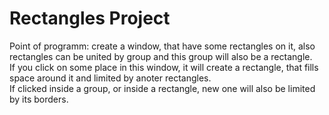 # Rectangles Project
Point of programm: create a window, that have some rectangles on it, also rectangles can be united by group and this group will also be a rectangle.  
If you click on some place in this window, it will create a rectangle, that fills space around it and limited by anoter rectangles.  
If clicked inside a group, or inside a rectangle, new one will also be limited by its borders.
